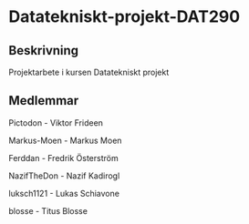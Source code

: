 # Datatekniskt-projekt-DAT290
## Beskrivning
Projektarbete i kursen Datatekniskt projekt

## Medlemmar
Pictodon - Viktor Frideen

Markus-Moen - Markus Moen

Ferddan - Fredrik Österström

NazifTheDon - Nazif Kadirogl

luksch1121 - Lukas Schiavone

blosse - Titus Blosse